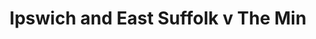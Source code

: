 ---
year: "1998"
serialNumber: "0224" 
game: "Ipswich and East Suffolk"
title: "Ipswich and East Suffolk v The Min"
gameLocation: ""
gameDate: ""
result: ""
resultType: ""
type: "game"
---